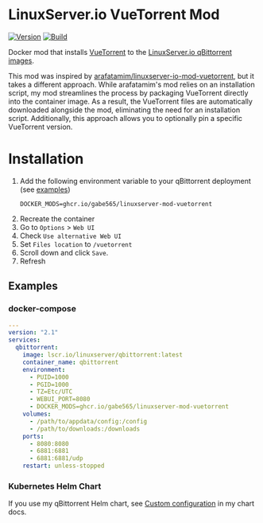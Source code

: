 # LinuxServer.io VueTorrent Mod

<!--renovate repo=WDaan/VueTorrent -->
[![Version](https://img.shields.io/badge/Version-v2.10.2-informational?style=flat)](https://github.com/gabe565/linuxserver-mod-vuetorrent/pkgs/container/linuxserver-mod-vuetorrent)
[![Build](https://github.com/gabe565/linuxserver-mod-vuetorrent/actions/workflows/build.yml/badge.svg)](https://github.com/gabe565/linuxserver-mod-vuetorrent/actions/workflows/build.yml)

Docker mod that installs [VueTorrent](https://github.com/WDaan/VueTorrent) to the [LinuxServer.io qBittorrent images](https://github.com/linuxserver/docker-qbittorrent).

This mod was inspired by [arafatamim/linuxserver-io-mod-vuetorrent](https://github.com/arafatamim/linuxserver-io-mod-vuetorrent), but it takes a different approach. While arafatamim's mod relies on an installation script, my mod streamlines the process by packaging VueTorrent directly into the container image. As a result, the VueTorrent files are automatically downloaded alongside the mod, eliminating the need for an installation script. Additionally, this approach allows you to optionally pin a specific VueTorrent version.

# Installation

1. Add the following environment variable to your qBittorrent deployment (see [examples](#examples))
    ```dotenv
    DOCKER_MODS=ghcr.io/gabe565/linuxserver-mod-vuetorrent
    ```
2. Recreate the container
3. Go to `Options` > `Web UI`
4. Check `Use alternative Web UI`
5. Set `Files location` to `/vuetorrent`
6. Scroll down and click `Save`.
7. Refresh

## Examples

### docker-compose

```yaml
---
version: "2.1"
services:
  qbittorrent:
    image: lscr.io/linuxserver/qbittorrent:latest
    container_name: qbittorrent
    environment:
      - PUID=1000
      - PGID=1000
      - TZ=Etc/UTC
      - WEBUI_PORT=8080
      - DOCKER_MODS=ghcr.io/gabe565/linuxserver-mod-vuetorrent
    volumes:
      - /path/to/appdata/config:/config
      - /path/to/downloads:/downloads
    ports:
      - 8080:8080
      - 6881:6881
      - 6881:6881/udp
    restart: unless-stopped
```

### Kubernetes Helm Chart

If you use my qBittorrent Helm chart, see [Custom configuration](https://github.com/gabe565/charts/tree/main/charts/qbittorrent#vuetorrent) in my chart docs.

